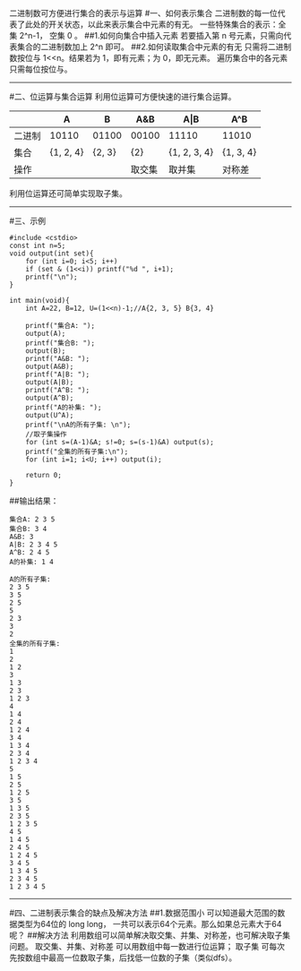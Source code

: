 二进制数可方便进行集合的表示与运算
#一、如何表示集合
二进制数的每一位代表了此处的开关状态，以此来表示集合中元素的有无。
一些特殊集合的表示：全集 2^n-1， 空集 0 。
##1.如何向集合中插入元素
若要插入第 n 号元素，只需向代表集合的二进制数加上 2^n 即可。
##2.如何读取集合中元素的有无
只需将二进制数按位与 1<<n。结果若为 1，即有元素；为 0，即无元素。
遍历集合中的各元素只需每位按位与。

---
#二、位运算与集合运算
利用位运算可方便快速的进行集合运算。

 | | A | B | A&B | A&#124;B | A^B
-|-|-|-|-|-
二进制| 10110 | 01100 |00100 | 11110 | 11010
集合|{1, 2, 4}|{2, 3} | {2} | {1, 2, 3, 4} | {1, 3, 4} 
操作 |  |  | 取交集 | 取并集 | 对称差

利用位运算还可简单实现取子集。

---
#三、示例
```
#include <cstdio>
const int n=5;
void output(int set){
    for (int i=0; i<5; i++)
	if (set & (1<<i)) printf("%d ", i+1);
    printf("\n");
}

int main(void){
    int A=22, B=12, U=(1<<n)-1;//A{2, 3, 5} B{3, 4}
    
    printf("集合A: ");
    output(A);
    printf("集合B: ");
    output(B);
    printf("A&B: ");
    output(A&B);
    printf("A|B: ");
    output(A|B);
    printf("A^B: ");
    output(A^B);
    printf("A的补集: ");
    output(U^A);
    printf("\nA的所有子集: \n");
    //取子集操作
    for (int s=(A-1)&A; s!=0; s=(s-1)&A) output(s);
    printf("全集的所有子集:\n");
    for (int i=1; i<U; i++) output(i);

    return 0;
}
```
##输出结果：
```
集合A: 2 3 5 
集合B: 3 4 
A&B: 3 
A|B: 2 3 4 5 
A^B: 2 4 5 
A的补集: 1 4 

A的所有子集: 
2 3 5 
3 5 
2 5 
5 
2 3 
3 
2 
全集的所有子集:
1 
2 
1 2 
3 
1 3 
2 3 
1 2 3 
4 
1 4 
2 4 
1 2 4 
3 4 
1 3 4 
2 3 4 
1 2 3 4 
5 
1 5 
2 5 
1 2 5 
3 5 
1 3 5 
2 3 5 
1 2 3 5 
4 5 
1 4 5 
2 4 5 
1 2 4 5 
3 4 5 
1 3 4 5 
2 3 4 5 
1 2 3 4 5 
```

---
#四、二进制表示集合的缺点及解决方法
##1.数据范围小
可以知道最大范围的数据类型为64位的 long long， 一共可以表示64个元素。那么如果总元素大于64呢？
##解决方法
利用数组可以简单解决取交集、并集、对称差，也可解决取子集问题。
取交集、并集、对称差 可以用数组中每一数进行位运算；
取子集 可每次先按数组中最高一位数取子集，后找低一位数的子集（类似dfs）。
